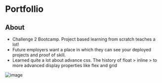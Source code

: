 # Portfollio

## About

- Challenge 2 Bootcamp. Project based learning from scratch teaches a lot!
- Future employers want a place in which they can see your deployed projects and proof of skill. 
- Learned quite a lot about advance css. The history of float > inline > to more advanced display properties like flex and grid

![image](https://user-images.githubusercontent.com/108207472/206935995-f9d17e29-10cb-461b-b61e-65800ec3ff8f.png)
